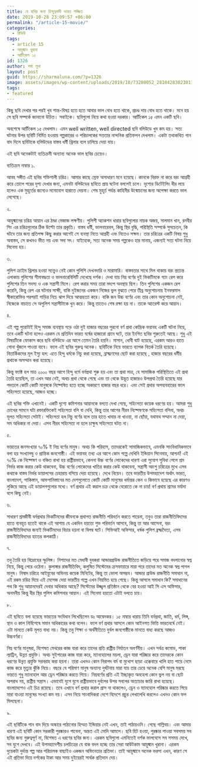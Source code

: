 ```yaml
---
title: যে ছবির জন্য হিন্দুত্ববাদী ভারত লজ্জিত
date: 2019-10-28 23:09:57 +06:00
permalink: "/article-15-movie/"
categories:
  - রিভিউ
tags:
  - article 15
  - আয়ুষ্মান খুরানা
  - আর্টিকেল ১৫
id: 1326
author: শর্মা লুনা
layout: post
guid: https://sharmaluna.com/?p=1326
image: assets/images/wp-content/uploads/2019/10/73280052_2810428302301151_8135352229734383616_n.jpg
tags:
- featured
---
```


কিছু ছবি দেখার পর পরই খুব শান্ত-বিষণ্ণ হতে হতে আবার ভাল বোধ হতে থাকে, প্রচণ্ড দায় বোধ হতে থাকে। মনে হয় সে ছবি সম্পর্কে জানানো উচিত। সবাইকে। ছবিগুলো নিয়ে কথা হওয়া দরকার। আর্টিকেল ১৫ এমন একটি ছবি।

অবশেষে আর্টিকেল ১৫ দেখলাম। এমন well written, well directed ছবি বলিউডে খুব কম হয়। সত্য ঘটনার উপর ছবিটি নির্মিত হওয়ায় গল্পকারের ও পরিচালকের সততার নান্দনিক প্রতিফলন দেখলাম। একটা তথাকথিত গান বাদ দিলে ছবিটাকে হলিউডের বাস্তব ধর্মী থ্রিলার বলে চালিয়ে দেয়া যায়।

এই ছবি অনেকটাই ব্যতিক্রমী অন্যান্য অনেক ভাল ছবির চেয়েও।

ব্যতিক্রম নাম্বার ১.

আবহ সঙ্গীত এই ছবির শক্তিশালী চরিত্র। আমার কাছে স্রেফ অসাধারণ মনে হয়েছে। কানকে বিরক্ত না করে বরং আগ্রহী করে তোলে পরের দৃশ্য দেখার জন্য, এমনটা বলিউডের ছবিতে প্রায় ঘটেনা বললেই চলে। দৃশ্যের ডিটেইলিং ধীর লয়ে হলেও এক মুহূর্তের জন্যেও মনোযোগ হারাতে দেয়না। শেষ মুহূর্ত পর্যন্ত কাহিনীর উন্মোচনের জন্য অপেক্ষা করতে ভাল লেগেছে।

২.

আয়ুষ্মানের চরিত্র আয়ান এর ঠাণ্ডা মেজাজ লক্ষণীয়। পুলিশী অ্যাকশন ধারার ছবিগুলোর নায়ক অজয়, সালমান খান, রনবীর সিং এর চরিত্রগুলোর ঠিক উল্টো তার প্রকৃতি। বাস্তব ধর্মী, ভালনারেবল, কিন্তু স্থির বুদ্ধি, পরিস্থিতি সম্পর্কে সুসচেতন, কি ঘটবে তার জন্য প্রতিপক্ষ কিছু করার আগেই সে ব্যবস্থা নিতে আগ্রহী এবং নিতেও সক্ষম। তার চরিত্রের একটি বিষয় শুধু অবাস্তব, সে কখনও ভীত নয় এবং সদা সৎ। যাইহোক, সত্য অনেক সময় গল্পকেও হার মানায়, এজন্যই সত্য ঘটনা নিয়ে সিনেমা হয়।

৩.

পুলিশ ক্রাইম থ্রিলার হওয়া সত্ত্বেও নেই কোন পুলিশি দেখনদারি ও মারামারি। বাস্তবতার সাথে মিল থাকায় বরং প্রত্যন্ত এলাকায় পুলিশের সীমাবদ্ধতা ও ভালনারেবিলিটি দেখেছে দর্শক। দেখা যায় নিম্ন বর্ণের দুই ভিকটিমকে গ্যাং রেপ করে পুলিশের তিন সদস্য ও এক সন্ত্রাসী মিলে। রেপ করার সময় তারা মদ্যপ অবস্থায় ছিল। তিন পুলিশের একজন রেপ করেনি, কিন্তু রেপ এর ঘটনার সাক্ষী, বাকি দুইজনের একজন নিজের ভুল বুঝতে পেরে তীব্র অনুশোচনায় ইনফরমাল স্বীকারোক্তির পরপরই গাড়ির নিচে ঝাপ দিয়ে আত্মহত্যা করে। বাকি জন উচ্চ বর্ণের এবং তার কোন অনুশোচনা নেই, নিজেকে বাচাতে সে অপুলিশ সন্ত্রাসীটাকে খুন করে। কিন্তু তাতেও শেষ রক্ষা হয় না। তাকে আ্যরেস্ট করে আয়ান।

৪.

এই গল্প পুরোটাই হিন্দু সমাজ ব্যবস্থায় গড়ে ওঠা দুই হাজার বছরের পুরনো বর্ণ প্রথা কেন্দ্রিক ভয়াবহ একটি ঘটনা নিয়ে, তবে একটি ঘটনা হলেও এরকম যে প্রতিদিন ভারত বর্ষের হাজারো গ্রামে ঘটে, তার ইংগিত ছবির শুরুতেই আছে। শুধু এই বিষয়টিকে ফোকাস করে ছবি বলিউডে এর আগে তেমন তৈরি হয়নি। মাসান, ধোবী ঘাট হয়েছে, এরকম আরও হাতে গোনা খুঁজলে পাওয়া যাবে। ফলে এই ছবির গুরুত্ব অনেক। ছবিটিকে নিয়ে ভারতে ব্যাপক বিতর্ক তৈরি হয়েছে। বিতার্কিকদের মূল ইস্যু হল: এতে হিন্দু ধর্মকে নিচু করা হয়েছে, ব্রাক্ষ্মণদের ছোট করা হয়েছে , হাজার বছরের ধর্মীয় প্রথাকে অসম্মান করা হয়েছে।

কিন্তু ফ্যাক্ট হল মাত্র ২০০০ বছর আগে হিন্দু ধর্মে বর্নপ্রথা শুরু হয় এবং তা প্রথা মাত্র, যে সামাজিক পরিস্থিতিতে এই প্রথা তৈরি হয়েছিল, তা এখন আর নেই, অথচ প্রথা থেকে গেছে এবং তা থেকে উদ্ভূত হাজারও উপপ্রথা তৈরি হয়েছে যার পদতলে কোটি কোটি মানুষকে নিষ্পেষিত হতে হচ্ছে অকারণে হাজার বছর ধরে। এবং সেই প্রথার অপব্যবহারের ফলে সহিংসতা হয়েছে, আজও হচ্ছে।

এই ছবির শক্তি এখানেই। একটি দৃশ্যে কমিশনার আয়ানকে বলতে দেখা গেছে, সহিংসতা কয়েক ধরণের হয়। আমরা শুধু চোখের সামনে ঘটা রক্তারক্তিকেই সহিংসতা বলি বা দেখি, কিন্তু তার আগের নীরব নিষ্পেষণকে সহিংসতা বলিনা, অথচ মূলত সহিংসতা সেটাই। সহিংসতা হল নিচু বর্ণের বলে তার হাতে খাবার না খাওয়া, না ছোঁয়া, যথাযথ সম্মান না দেয়া, সম অধিকার না দেয়া। এসব নীরব সহিংসতা না হলে চাক্ষুষ সহিংসতা ঘটত না।

৫.

ভারতের জনসংখ্যার ৭০% ই নিম্ন বর্ণের মানুষ। অথচ কি পরিহাস, তাদেরকেই সামাজিকভাবে, এমনকি সাংবিধানিকভাবে বলা হয় সংখ্যালঘু ও প্রান্তিক জনগোষ্ঠী। এই ভয়াবহ তথ্য এর আগে কোন গল্পে দেখিনি ইন্ডিয়ান সিনেমায়, আশ্চর্য! এই ৭০% কে নিষ্পেষণ ও বঞ্চিত রাখা হয় রাষ্ট্রীয়ভাবে, কেননা উচ্চ বর্ণের লোকেদের ধারণা এরা সুযোগ সুবিধা পেলে শ্রম নির্ভর কাজ করার কেউ থাকবেনা, উচ্চ বর্ণের লোকেদের খাতির করার কেউ থাকবেনা, সন্ত্রাসী আংশু চরিত্রের মুখে এসব কথাকে বাস্তব নির্ভর ডায়ালগের চেহারায় বসিয়ে দেয়া হয়েছে। দেখে নিয়েন। তবে ভারতীয় উপমহাদেশ অর্থাৎ ভারত, বাংলাদেশ, পাকিস্তান, আফগানিস্তানের মত দেশগুলোতে কোটি কোটি মানুষের ধর্মান্তর কেন ও কিভাবে হয়েছে এর কারণও লুকিয়ে আছে এই ডায়ালগগুলোর মধ্যে। বর্ণ প্রথার এই করাল চক্র থেকে বেরোতে কে না চায়! বর্ণ প্রথায় শ্রমের মর্যাদা বলে কিছু নেই।

৬.

সাধারণ শ্রমজীবী বর্নপ্রথার ভিকটিমদের জীবনকে প্রথাগত রাজনীতি পরিবর্তন করতে পারেনা, তবুও তারা রাজনীতিবিদদের হাতে ব্যবহৃত হতেই থাকে এই আশায় যে একদিন হয়তো শুভ পরিবর্তন আসবে, কিন্তু তা আর আসেনা, বরং রাজনীতিবিদদের জন্যই ভিকটিমদের বিচার হয়না বা বিলম্ব ঘটে। সিভিআই অফিসার, ধর্ষক পুলিশ ব্রক্ষ্মদৈত্য, এসব রাজনীতিবিদদের হাতের কলকাঠি।

৭.

তবু তৈরি হয় বিদ্রোহের স্ফুলিঙ্গ। নিশাদের মত মেধাবী যুবকরা আন্ডারগ্রাউন্ড রাজনীতিতে জড়িয়ে পরে সমাজ বদলানোর স্বপ্ন নিয়ে, কিন্তু পেরে ওঠেনা। কুলাঙ্গার রাজনীতিবিদ, কলুষিত সিস্টেমের ক্রসফায়ারে মারা পরে তাদের মত অনেক স্বপ্ন পাগল মানুষ। নিষাদ চরিত্রে আইয়ুবের অভিনয় কয়েক মিনিটের, কিন্তু তা ভোলা অসম্ভব। আন্ডার গ্রাউন্ড রাজনীতি সমাধান না, এই রকম চরিত্র দিয়ে এই মেসেজ দেয়া ভারতীয় গল্পে এখন নিয়মিত হয়ে গেছে। কিন্তু আসলে সমাধান কি? সমাধানের পথ কি শুধু আয়ানদেরই দেবার অধিকার আছে? সিস্টেমের উজ্জ্বল প্রতিষ্ঠান থেকে বের হওয়া আই সি এস অফিসার, অনমনীয় কিন্তু ধীর স্থির পুলিস কমিশনার আয়ান। এই সিনেমা হয়তো এটাই বলতে চায়।

৮.

এই ছবিতে বলা হয়েছে ভারতের সংবিধান লিখেছিলেন ডঃ আম্বেদকর। ১৫ নাম্বার ধারায় তিনি বর্নপ্রথা, জাতি, ধর্ম, লিঙ্গ, স্থান ও কাল নির্বিশেষে সমান অধিকারের কথা বলেন। ফলে বর্ণ প্রথার আসলে কোন আইনগত ভিত্তি ভারতবর্ষে নেই। এটা মানতে কেউ মূলত বাধ্য নয়। কিন্তু তবু শিক্ষা ও অর্থনীতিতে দুর্বল জনগোষ্ঠীকে মানতে বাধ্য করছে আজও উচ্চবর্ণরা।

নিম্ন বর্ণের মানুষরা, বিশেষত মেথরের কাজ যারা করে তাদের প্রতি রাষ্ট্রীয় নির্যাতন অবর্ণনীয়। এখন সর্বত্র কমোড, পাকা ল্যাট্রিন, উন্নত প্রযুক্তি। অথচ সুইপারের কাজ যারা করে, ম্যানহোলের ময়লা, ড্রেন যারা পরিষ্কার করে তাদেরকে কোন ধরণের উন্নত প্রযুক্তি সরবরাহ করা হয়না। তারা এখনও কোন নিরাপদ বর্ম বা মুখোশ ছাড়া এক্কেবারে খালি হাত পায়ে নেমে কাজ করে মৃত্যুর ঝুঁকি নিয়ে। বছরে যে পরিমাণ মানুষ অন্যান্য দুর্ঘটনায় মারা যায় তার চেয়ে অনেক বেশি মানুষ মরছে ভারতে শুধু ম্যানহোল আর ড্রেন পরিষ্কার করতে গিয়ে। নিম্নবর্ণের প্রতি এই ইচ্ছাকৃত অবহেলা কোন ভুল নয় বা ছোট অপরাধ নয়, রাষ্ট্রীয় সন্ত্রাস। এভাবেই যুগে যুগে রাষ্ট্রীয়ভাবে দুর্বলের উপর সবলের অত্যাচার জারি রাখা হয়েছে। বাংলাদেশেও এই চিত্র রয়েছে। তবে এখানে বর্ণ প্রথার করাল গ্রাস না থাকলেও, ড্রেন ও ম্যানহোল পরিষ্কার করতে গিয়ে মারা যাওয়া মানুষের সংখ্যা কম নয়। এসব নিয়ে সাংবাদিকরা দেশে বিদেশে প্রচুর লেখালেখি করলেও এখনও কোন ফল মিলছেনা।

৯.

এই ছবিটিকে গান বাদ দিয়ে অস্কারে পাঠানোর হিম্মত ইন্ডিয়ার নেই এখন, তাই পাঠায়ওনি। গেছে গাল্লিবয়। এবং আমার ধারণা এই ছবিটি কোন সরকারী পুরষ্কারও পাবেনা, অন্তত এই মোদি আমলে। ছবি হিট হওয়া, পুরষ্কার পাওয়া সবসময় সব ছবির জন্য গুরুত্বপূর্ণ না, বিশেষত এ ধরণের ছবির জন্য। এরকম ছবিগুলো এমনিতেই দর্শক ভালবেসে সব সসময় দেখে, সব যুগে দেখবে। এই উপমহাদেশীয় চলচিত্রের যে বাক বদল হচ্ছে তার সেরা আউটকাম আয়ুষ্মান খুরানা। এরকম দুয়েকটা দুর্দান্ত গল্প আর পরিচালক বাছাইও একজন অভিনেতার প্রতিভা। তাই আয়ুষ্মানে অনেক ভরসা এখন, কারণ সে এই প্রতিভা দিয়ে দর্শকের টাকা আর সময় দুইয়েরই সার্থক প্রতিদান দেয়।
